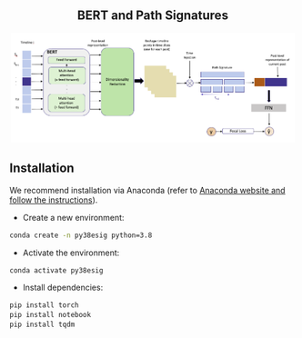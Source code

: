 <div align="center">
    <br>
    <p align="center">
    <h2>BERT and Path Signatures</h2>
    </p>
</div>


<p align="center">
<img src="./figs/architecture_figure.png" alt="Model architecture" width="500">
</p>

## Installation

We recommend installation via Anaconda (refer to [Anaconda website and follow the instructions](https://docs.anaconda.com/anaconda/install/)).

* Create a new environment:

```bash
conda create -n py38esig python=3.8
```

* Activate the environment:

```bash
conda activate py38esig 
```

* Install dependencies:

```bash
pip install torch
pip install notebook
pip install tqdm
```